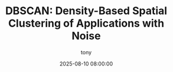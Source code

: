 ---
layout: post
current: post
cover:  assets/images/cluster2.png
navigation: True
title: 'DBSCAN: Density-Based Spatial Clustering of Applications with Noise'
date: 2025-08-10 08:00:00
tags: [machine learning, unsupervised learning, clustering]
class: post-template
subclass: 'post'
author: tony
---